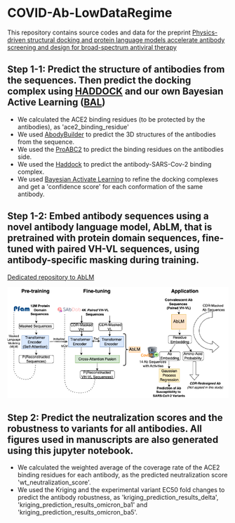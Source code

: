 # COVID-Ab-LowDataRegime

This repository contains source codes and data for the preprint [Physics-driven structural docking and protein language models accelerate antibody screening and design for broad-spectrum antiviral therapy](https://www.biorxiv.org/content/10.1101/2024.03.01.582176v1)

## Step 1-1: Predict the structure of antibodies from the sequences. Then predict the docking complex using [HADDOCK](https://www.bonvinlab.org/software/haddock2.4/manual/) and our own Bayesian Active Learning ([BAL](https://github.com/Shen-Lab/BAL))
 - We calculated the ACE2 binding residues (to be protected by the antibodies), as 'ace2_binding_residue'
 - We used [AbodyBuilder](https://opig.stats.ox.ac.uk/webapps/sabdab-sabpred/sabpred/abodybuilder/) to predict the 3D structures of the antibodies from the sequence.
 - We used the [ProABC2](https://wenmr.science.uu.nl/proabc2/) to predict the binding residues on the antibodies side.
 - We used the [Haddock](https://www.bonvinlab.org/software/haddock2.4/manual/) to predict the antibody-SARS-Cov-2 binding complex.
 - We used [Bayesian Activate Learning](https://pubmed.ncbi.nlm.nih.gov/32558561/) to refine the docking complexes and get a 'confidence score' for each conformation of the same antibody.

## Step 1-2: Embed antibody sequences using a novel antibody language model, AbLM, that is pretrained with protein domain sequences, fine-tuned with paired VH-VL sequences, using antibody-specific masking during training.  
[Dedicated repository to AbLM](https://github.com/Shen-Lab/AbLM)

![Architecture, Training, and Application of AbLM](AbLM.drawio.png)



## Step 2: Predict the neutralization scores and the robustness to variants for all antibodies. All figures used in manuscripts are also generated using this jupyter notebook.
 - We calculated the weighted average of the coverage rate of the ACE2 binding residues for each antibody, as the predicted neutralization score 'wt_neutralization_score'.
 - We used the Kriging and the experimental variant EC50 fold changes to predict the antibody robustness, as 'kriging_prediction_results_delta', 'kriging_prediction_results_omicron_ba1' and 'kriging_prediction_results_omicron_ba5'.
